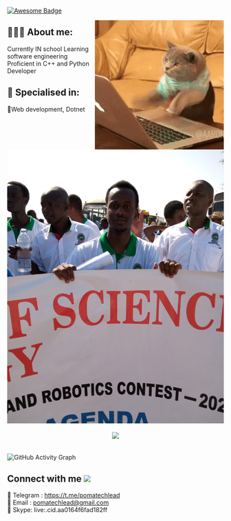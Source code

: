 <a href="https://github.com/zogmwa"><img src="https://cdn.rawgit.com/sindresorhus/awesome/d7305f38d29fed78fa85652e3a63e154dd8e8829/media/badge.svg" alt="Awesome Badge"/></a>
</div>
<img align="right" alt="GIF" src="2GU.gif"/>

## 👱🏾‍♂ About me:

<p>
Currently IN school Learning software engineering
Proficient in C++ and Python Developer <br>
</p>

<h2>👀 Specialised in:</h2>
<p> 🔸Web development, Dotnet
<p>

<div align="center">
  <img height=15% width=100% src="lodwar.jpg">
</div>

<br />

<div align="center">
  <img src="https://github-profile-trophy.vercel.app/?username=tpikachu&column=7&theme=onedark" />
</div>

<br/>

![GitHub Activity Graph](https://activity-graph.herokuapp.com/graph?username=pomatechlead&bg_color=333333&color=00ffff&line=00ffff&point=ffffff&area=true&hide_border=false)

<h2> Connect with me <img src='https://raw.githubusercontent.com/ShahriarShafin/ShahriarShafin/main/Assets/handshake.gif' width="100px"> </h2>

💬 Telegram : https://t.me/pomatechlead <br />
📝 Email : pomatechlead@gmail.com <br />
💫 Skype: live:.cid.aa0164f6fad182ff <br />

